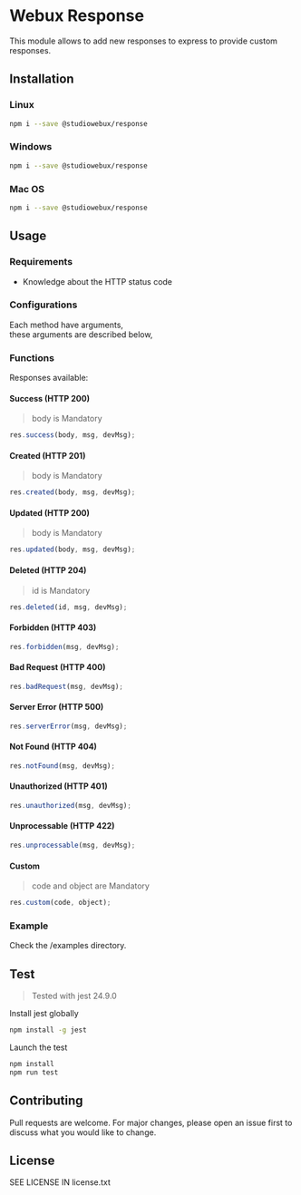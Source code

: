# Webux Response

This module allows to add new responses to express to provide custom responses.

## Installation

### Linux

```bash
npm i --save @studiowebux/response
```

### Windows

```bash
npm i --save @studiowebux/response
```

### Mac OS

```bash
npm i --save @studiowebux/response
```

## Usage

### Requirements

- Knowledge about the HTTP status code

### Configurations

Each method have arguments,  
these arguments are described below,

### Functions

Responses available:

#### Success (HTTP 200)

> body is Mandatory

```javascript
res.success(body, msg, devMsg);
```

#### Created (HTTP 201)

> body is Mandatory

```javascript
res.created(body, msg, devMsg);
```

#### Updated (HTTP 200)

> body is Mandatory

```javascript (HTTP 200)
res.updated(body, msg, devMsg);
```

#### Deleted (HTTP 204)

> id is Mandatory

```javascript
res.deleted(id, msg, devMsg);
```

#### Forbidden (HTTP 403)

```javascript
res.forbidden(msg, devMsg);
```

#### Bad Request (HTTP 400)

```javascript
res.badRequest(msg, devMsg);
```

#### Server Error (HTTP 500)

```javascript
res.serverError(msg, devMsg);
```

#### Not Found (HTTP 404)

```javascript
res.notFound(msg, devMsg);
```

#### Unauthorized (HTTP 401)

```javascript
res.unauthorized(msg, devMsg);
```

#### Unprocessable (HTTP 422)

```javascript
res.unprocessable(msg, devMsg);
```

#### Custom

> code and object are Mandatory

```javascript
res.custom(code, object);
```

### Example

Check the /examples directory.

## Test

> Tested with jest 24.9.0

Install jest globally

```bash
npm install -g jest
```

Launch the test

```bash
npm install
npm run test
```

## Contributing

Pull requests are welcome. For major changes, please open an issue first to discuss what you would like to change.

## License

SEE LICENSE IN license.txt
